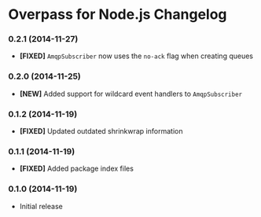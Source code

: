 # Overpass for Node.js Changelog

### 0.2.1 (2014-11-27)

* **[FIXED]** `AmqpSubscriber` now uses the `no-ack` flag when creating queues

### 0.2.0 (2014-11-25)

* **[NEW]** Added support for wildcard event handlers to `AmqpSubscriber`

### 0.1.2 (2014-11-19)

* **[FIXED]** Updated outdated shrinkwrap information

### 0.1.1 (2014-11-19)

* **[FIXED]** Added package index files

### 0.1.0 (2014-11-19)

* Initial release
